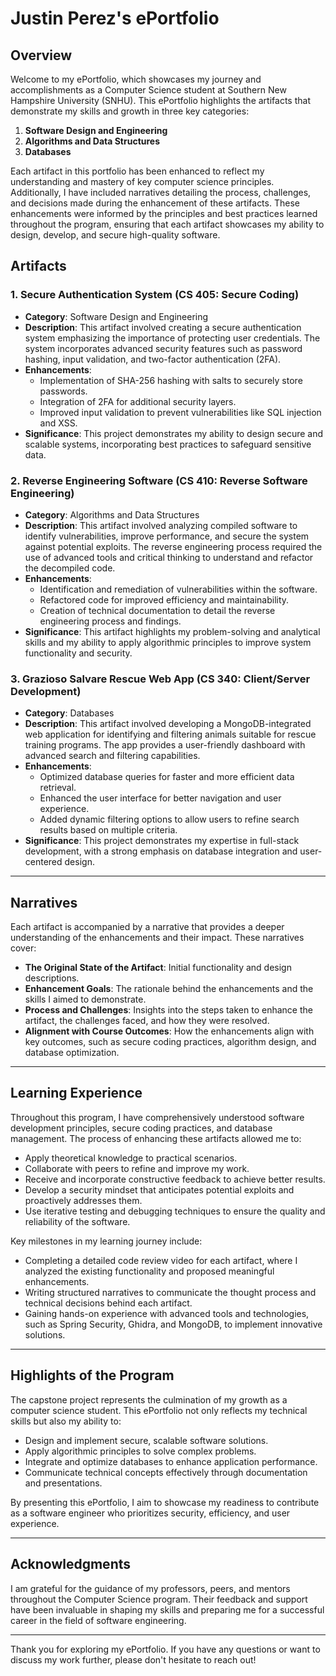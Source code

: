 # Justin Perez's ePortfolio

## Overview
Welcome to my ePortfolio, which showcases my journey and accomplishments as a Computer Science student at Southern New Hampshire University (SNHU). This ePortfolio highlights the artifacts that demonstrate my skills and growth in three key categories:
1. **Software Design and Engineering**
2. **Algorithms and Data Structures**
3. **Databases**

Each artifact in this portfolio has been enhanced to reflect my understanding and mastery of key computer science principles. Additionally, I have included narratives detailing the process, challenges, and decisions made during the enhancement of these artifacts. These enhancements were informed by the principles and best practices learned throughout the program, ensuring that each artifact showcases my ability to design, develop, and secure high-quality software.

## Artifacts

### 1. Secure Authentication System (CS 405: Secure Coding)
- **Category**: Software Design and Engineering
- **Description**: This artifact involved creating a secure authentication system emphasizing the importance of protecting user credentials. The system incorporates advanced security features such as password hashing, input validation, and two-factor authentication (2FA).
- **Enhancements**:
  - Implementation of SHA-256 hashing with salts to securely store passwords.
  - Integration of 2FA for additional security layers.
  - Improved input validation to prevent vulnerabilities like SQL injection and XSS.
- **Significance**: This project demonstrates my ability to design secure and scalable systems, incorporating best practices to safeguard sensitive data.

### 2. Reverse Engineering Software (CS 410: Reverse Software Engineering)
- **Category**: Algorithms and Data Structures
- **Description**: This artifact involved analyzing compiled software to identify vulnerabilities, improve performance, and secure the system against potential exploits. The reverse engineering process required the use of advanced tools and critical thinking to understand and refactor the decompiled code.
- **Enhancements**:
  - Identification and remediation of vulnerabilities within the software.
  - Refactored code for improved efficiency and maintainability.
  - Creation of technical documentation to detail the reverse engineering process and findings.
- **Significance**: This artifact highlights my problem-solving and analytical skills and my ability to apply algorithmic principles to improve system functionality and security.

### 3. Grazioso Salvare Rescue Web App (CS 340: Client/Server Development)
- **Category**: Databases
- **Description**: This artifact involved developing a MongoDB-integrated web application for identifying and filtering animals suitable for rescue training programs. The app provides a user-friendly dashboard with advanced search and filtering capabilities.
- **Enhancements**:
  - Optimized database queries for faster and more efficient data retrieval.
  - Enhanced the user interface for better navigation and user experience.
  - Added dynamic filtering options to allow users to refine search results based on multiple criteria.
- **Significance**: This project demonstrates my expertise in full-stack development, with a strong emphasis on database integration and user-centered design.

---

## Narratives
Each artifact is accompanied by a narrative that provides a deeper understanding of the enhancements and their impact. These narratives cover:
- **The Original State of the Artifact**: Initial functionality and design descriptions.
- **Enhancement Goals**: The rationale behind the enhancements and the skills I aimed to demonstrate.
- **Process and Challenges**: Insights into the steps taken to enhance the artifact, the challenges faced, and how they were resolved.
- **Alignment with Course Outcomes**: How the enhancements align with key outcomes, such as secure coding practices, algorithm design, and database optimization.

---

## Learning Experience
Throughout this program, I have comprehensively understood software development principles, secure coding practices, and database management. The process of enhancing these artifacts allowed me to:
- Apply theoretical knowledge to practical scenarios.
- Collaborate with peers to refine and improve my work.
- Receive and incorporate constructive feedback to achieve better results.
- Develop a security mindset that anticipates potential exploits and proactively addresses them.
- Use iterative testing and debugging techniques to ensure the quality and reliability of the software.

Key milestones in my learning journey include:
- Completing a detailed code review video for each artifact, where I analyzed the existing functionality and proposed meaningful enhancements.
- Writing structured narratives to communicate the thought process and technical decisions behind each artifact.
- Gaining hands-on experience with advanced tools and technologies, such as Spring Security, Ghidra, and MongoDB, to implement innovative solutions.

---

## Highlights of the Program
The capstone project represents the culmination of my growth as a computer science student. This ePortfolio not only reflects my technical skills but also my ability to:
- Design and implement secure, scalable software solutions.
- Apply algorithmic principles to solve complex problems.
- Integrate and optimize databases to enhance application performance.
- Communicate technical concepts effectively through documentation and presentations.

By presenting this ePortfolio, I aim to showcase my readiness to contribute as a software engineer who prioritizes security, efficiency, and user experience.

---

## Acknowledgments
I am grateful for the guidance of my professors, peers, and mentors throughout the Computer Science program. Their feedback and support have been invaluable in shaping my skills and preparing me for a successful career in the field of software engineering.

---

Thank you for exploring my ePortfolio. If you have any questions or want to discuss my work further, please don't hesitate to reach out!

